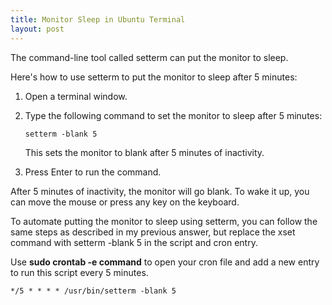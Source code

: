 ```yaml
---
title: Monitor Sleep in Ubuntu Terminal
layout: post
---
```


The command-line tool called setterm can put the monitor to sleep.

Here's how to use setterm to put the monitor to sleep after 5 minutes:

1. Open a terminal window.

2. Type the following command to set the monitor to sleep after 5 minutes:

    ```
    setterm -blank 5
    ```

    This sets the monitor to blank after 5 minutes of inactivity.

3. Press Enter to run the command.

After 5 minutes of inactivity, the monitor will go blank. To wake it up, you can move the mouse or press any key on the keyboard.

To automate putting the monitor to sleep using setterm, you can follow the same steps as described in my previous answer, but replace the xset command with setterm -blank 5 in the script and cron entry.

Use **sudo crontab -e command** to open your cron file and add a new entry to run this script every 5 minutes.

```
*/5 * * * * /usr/bin/setterm -blank 5
```
